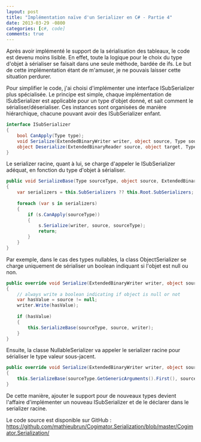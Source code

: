 ```yaml
---
layout: post
title: "Implémentation naïve d'un Serializer en C# - Partie 4"
date: 2013-03-29 -0800
categories: [c#, code]
comments: true
---
```


Après avoir implémenté le support de la sérialisation des tableaux,  le code est devenu moins lisible. En effet, toute la logique pour le choix du type d'objet à sérialiser se faisait dans une seule méthode,  bardée de ifs. Le but de cette implémentation étant de m'amuser, je ne pouvais laisser cette situation perdurer.

Pour simplifier le code, j'ai choisi d'implémenter une interface ISubSerializer plus spécialisée. Le principe est simple, chaque implémentation de ISubSerializer est applicable pour un type d'objet donné, et sait comment le sérialiser/déserialiser. Ces instances sont organisées de manière hiérarchique, chacune pouvant avoir des ISubSerializer enfant.

```` csharp
interface ISubSerializer
{
    bool CanApply(Type type);
    void Serialize(ExtendedBinaryWriter writer, object source, Type sourceType);
    object Deserialize(ExtendedBinaryReader source, object target, Type type);
}
````

Le serializer racine, quant à lui, se charge d'appeler le ISubSerializer adéquat, en fonction du type d'objet à sérialiser.

```` csharp
public void SerializeBase(Type sourceType, object source, ExtendedBinaryWriter writer)
{
    var serializers = this.SubSerializers ?? this.Root.SubSerializers;
 
    foreach (var s in serializers)
    {
        if (s.CanApply(sourceType))
        {
            s.Serialize(writer, source, sourceType);
            return;
        }
    }
}
````

Par exemple, dans le cas des types nullables, la class ObjectSerializer se charge uniquement de sérialiser un boolean indiquant si l'objet est null ou non.

```` csharp
public override void Serialize(ExtendedBinaryWriter writer, object source, Type sourceType)
{
    // always write a boolean indicating if object is null or not
    var hasValue = source != null;
    writer.Write(hasValue);
 
    if (hasValue)
    {
        this.SerializeBase(sourceType, source, writer);
    }
}
````

Ensuite, la classe NullableSerializer va appeler le serializer racine pour sérialiser le type valeur sous-jacent.

```` csharp
public override void Serialize(ExtendedBinaryWriter writer, object source, Type sourceType)
{
    this.SerializeBase(sourceType.GetGenericArguments().First(), source, writer);
}
````

De cette manière,  ajouter le support pour de nouveaux types devient l'affaire d'implémenter un nouveau ISubSerializer et de le déclarer dans le serializer racine.

Le code source est disponible sur GitHub : https://github.com/mathieubrun/Cogimator.Serialization/blob/master/Cogimator.Serialization/